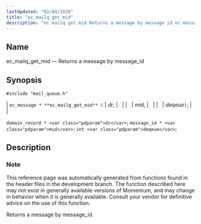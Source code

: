 ```yaml
---
lastUpdated: "02/04/2020"
title: "ec_mailq_get_mid"
description: "ec mailq get mid Returns a message by message id ec message ec mailq get mid dr mid deqeue domain record dr message id mid int deqeue This reference page was automatically generated from functions found in the header files in the development branch The function described here may not..."
---
```


<a name="apis.ec_mailq_get_mid"></a> 
## Name

ec_mailq_get_mid — Returns a message by message_id

## Synopsis

`#include "mail_queue.h"`

| `ec_message * **ec_mailq_get_mid** (` | <var class="pdparam">dr</var>, |   |
|   | <var class="pdparam">mid</var>, |   |
|   | <var class="pdparam">deqeue</var>`)`; |   |

`domain_record * <var class="pdparam">dr</var>`;
`message_id * <var class="pdparam">mid</var>`;
`int <var class="pdparam">deqeue</var>`;<a name="idp54423184"></a> 
## Description

### Note

This reference page was automatically generated from functions found in the header files in the development branch. The function described here may not exist in generally available versions of Momentum, and may change in behavior when it is generally available. Consult your vendor for definitive advice on the use of this function.

Returns a message by message_id.